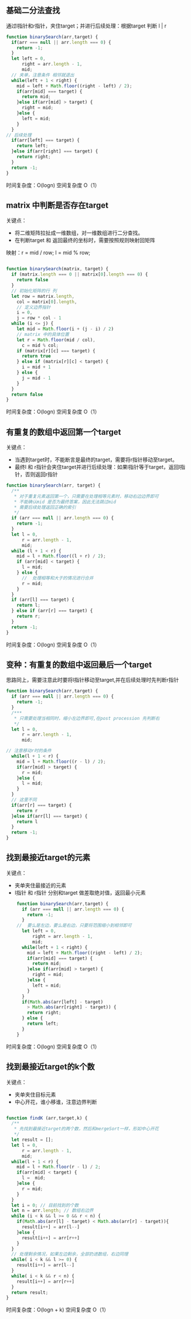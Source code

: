 ## 基础二分法查找

通过l指针和r指针，夹住target；并进行后续处理：根据target 判断 l | r

```javascript
function binarySearch(arr,target) {
  if(arr === null || arr.length === 0) {
    return -1;
  }
  let left = 0,
      right = arr.length - 1,
      mid;
  // 夹单，注意条件 相邻就退出
  while(left + 1 < right) {
    mid = left + Math.floor((right - left) / 2);
    if(arr[mid] === target) {
      return mid;
    }else if(arr[mid] > target) {
      right = mid;
    }else {
      left = mid;
    }
  }
// 后续处理
  if(arr[left] === target) {
    return left;
  }else if(arr[right] === target) {
    return right;
  }
  return -1;
}
```

时间复杂度：O(logn) 空间复杂度 O（1）

## matrix 中判断是否存在target

关键点：
- 将二维矩阵拉扯成一维数组，对一维数组进行二分查找。
- 在判断target 和 返回最终的坐标时，需要按照规则映射回矩阵

映射：r = mid / row; l = mid % row;


```javascript

function binarySearch(matrix, target) {
  if (matrix.length === 0 || matrix[0].length === 0) {
    return false
  }
  // 初始化矩阵的行 列
  let row = matrix.length,
    col = matrix[0].length,
    // 定义边界指针
    i = 0,
    j = row * col - 1
  while (i <= j) {
    let mid = Math.floor(i + (j - i) / 2)
    // matrix 中的具体位置
    let r = Math.floor(mid / col),
      c = mid % col;
    if (matrix[r][c] === target) {
      return true
    } else if (matrix[r][c] < target) {
      i = mid + 1
    } else {
      j = mid - 1
    }
  }
  return false
}

```
时间复杂度：O(logn) 空间复杂度 O（1）

## 有重复的数组中返回第一个target

关键点：
- 当遇到target时，不能断言是最终的target，需要将r指针移动至target。
- 最终l 和 r指针会夹住target并进行后续处理：如果l指针等于target，返回l指针，否则返回r指针

```javascript
function binarySearch(arr, target) {
  /**
   * 对于重复元素返回第一个，只需要在处理相等元素时，移动右边边界即可
   * 不能确认mid 是否为最终答案，因此无法跳过mid
   * 需要后续处理返回正确的索引
   */
  if (arr === null || arr.length === 0) {
    return -1;
  }
  let l = 0,
      r = arr.length - 1,
      mid;
  while (l + 1 < r) {
    mid = l + Math.floor((l + r) / 2);
    if (arr[mid] < target) {
      l = mid;
    } else {
      //  处理相等和大于的情况进行合并
      r = mid;
    }
  }
  if (arr[l] === target) {
    return l;
  } else if (arr[r] === target) {
    return r;
  }
  return -1;
}
```
时间复杂度：O(logn) 空间复杂度 O（1）

## 变种：有重复的数组中返回最后一个target

思路同上，需要注意此时要将l指针移动至target,并在后续处理时先判断r指针

```javascript
function binarySearch(arr,target) {
  if (arr === null || arr.length === 0) {
    return -1;
  }
  /***
   * 只需要处理当相同时，缩小左边界即可,在post procession 先判断右
   */
  let l = 0,
      r = arr.length - 1,
      mid;

// 注意移动r时的条件
  while(l + 1 < r) { 
    mid = l + Math.floor((r - l) / 2);
    if(arr[mid] > target) {
      r = mid;
    }else {
      l = mid;
    }
  }
  // 这里不同
  if(arr[r] === target) {
    return r
  }else if(arr[l] === target) {
    return l
  }
  return -1;
}
```

## 找到最接近target的元素

关键点：
- 夹单夹住最接近的元素
- l指针 和 r指针 分别和target 做差取绝对值，返回最小元素
```javascript
    function binarySearch(arr,target) {
      if (arr === null || arr.length === 0) {
        return -1;
      }
    //  要么是左边，要么是右边，只要将范围缩小到相邻即可
      let left = 0,
          right = arr.length - 1,
          mid;
      while(left + 1 < right) {
        mid = left + Math.floor((right - left) / 2);
        if(arr[mid] === target) {
          return mid;
        }else if(arr[mid] > target) {
          right = mid;
        }else {
          left = mid;
        }
      }
      if(Math.abs(arr[left] - target)
        > Math.abs(arr[right] - target)) {
        return right;
      } else {
        return left;
      }
    }
```
时间复杂度：O(logn) 空间复杂度 O（1）

## 找到最接近target的k个数
关键点：
- 夹单夹住目标元素
- 中心开花，谁小移谁，注意边界判断

```javascript

function findK (arr,target,k) {
  /**
   * 先找到最接近target的两个数，然后和mergeSort一样，形如中心开花
   */
  let result = [];
  let l = 0,
      r = arr.length - 1,
      mid;
  while(l + 1 < r) {
    mid = l + Math.floor(r - l) / 2;
    if(arr[mid] < target) {
      l =  mid;
    }else {
      r = mid;
    }
  }
  let i = 0; // 目前找到的个数
  let n = arr.length; // 数组右边界
  while (i < k && l >= 0 && r < n) {
    if(Math.abs(arr[l] - target) < Math.abs(arr[r] - target)){
      result[i++] = arr[l--]
    }else {
      result[i++] = arr[r++]
    }
  }
  // 处理剩余情况，如果左边剩余，全部扔进数组，右边同理
  while( i < k && l >= 0) {
    result[i++] = arr[l--]
  }
  while( i < k && r < n) {
    result[i++] = arr[r++]
  }
  return result;
}
```

时间复杂度：O(logn + k) 空间复杂度 O（1）
